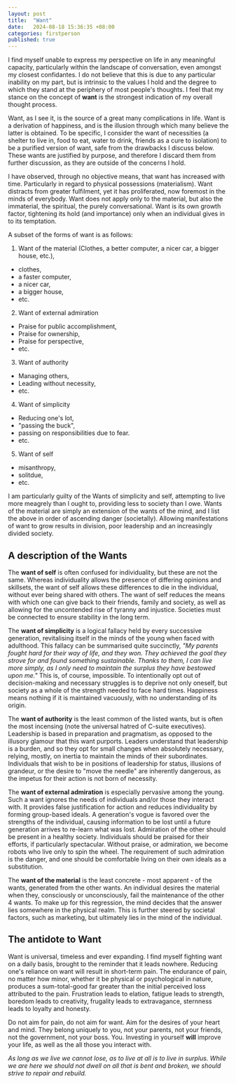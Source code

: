 ```yaml
---
layout: post
title:  "Want"
date:   2024-08-18 15:36:35 +08:00
categories: firstperson
published: true
---
```

I find myself unable to express my perspective on life in any meaningful capacity, particularly within the landscape of conversation, even amongst my closest confidantes. I do not believe that this is due to any particular inability on my part, but is intrinsic to the values I hold and the degree to which they stand at the periphery of most people's thoughts. I feel that my stance on the concept of **want** is the strongest indication of my overall thought process.

Want, as I see it, is the source of a great many complications in life. Want is a derivation of happiness, and is the illusion through which many believe the latter is obtained. To be specific, I consider the want of necessities (a shelter to live in, food to eat, water to drink, friends as a cure to isolation) to be a purified version of want, safe from the drawbacks I discuss below. These wants are justified by purpose, and therefore I discard them from further discussion, as they are outside of the concerns I hold. 

I have observed, through no objective means, that want has increased with time. Particularly in regard to physical possessions (materialism). Want distracts from greater fulfilment, yet it has proliferated, now foremost in the minds of everybody. Want does not apply only to the material, but also the immaterial, the spiritual, the purely conversational. Want is its own growth factor, tightening its hold (and importance) only when an individual gives in to its temptation.

A subset of the forms of want is as follows:
1. Want of the material (Clothes, a better computer, a nicer car, a bigger house, etc.),
  - clothes,
  - a faster computer,
  - a nicer car,
  - a bigger house,
  - etc.
2. Want of external admiration
  - Praise for public accomplishment,
  - Praise for ownership,
  - Praise for perspective,
  - etc.
3. Want of authority
  - Managing others, 
  - Leading without necessity,
  - etc.
4. Want of simplicity
  - Reducing one's lot,
  - "passing the buck", 
  - passing on responsibilities due to fear.
  - etc.
5. Want of self
  - misanthropy,
  - solitdue,
  - etc.

I am particularly guilty of the Wants of simplicity and self, attempting to live more meagrely than I ought to, providing less to society than I owe. Wants of the material are simply an extension of the wants of the mind, and I list the above in order of ascending danger (societally). Allowing manifestations of want to grow results in division, poor leadership and an increasingly divided society.

## A description of the Wants
The **want of self** is often confused for individuality, but these are not the same. Whereas individuality allows the presence of differing opinions and skillsets, the want of self allows these differences to die in the individual, without ever being shared with others. The want of self reduces the means with which one can give back to their friends, family and society, as well as allowing for the uncontended rise of tyranny and injustice. Societies must be connected to ensure stability in the long term.

The **want of simplicity** is a logical fallacy held by every successive generation, revitalising itself in the minds of the young when faced with adulthood. This fallacy can be summarised quite succinctly, *"My parents fought hard for their way of life, and they won. They achieved the goal they strove for and found something sustainable. Thanks to them, I can live more simply, as I only need to maintain the surplus they have bestowed upon me."* This is, of course, impossible. To intentionally opt out of decision-making and necessary struggles is to deprive not only oneself, but society as a whole of the strength needed to face hard times. Happiness means nothing if it is maintained vacuously, with no understanding of its origin.

The **want of authority** is the least common of the listed wants, but is often the most incensing (note the universal hatred of C-suite executives). Leadership is based in preparation and pragmatism, as opposed to the illusory glamour that this want purports. Leaders understand that leadership is a burden, and so they opt for small changes when absolutely necessary, relying, mostly, on inertia to maintain the minds of their subordinates. Individuals that wish to be in positions of leadership for status, illusions of grandeur, or the desire to "move the needle" are inherently dangerous, as the impetus for their action is not born of necessity.

The **want of external admiration** is especially pervasive among the young. Such a want ignores the needs of individuals and/or those they interact with. It provides false justification for action and reduces individuality by forming group-based ideals. A generation's vogue is favored over the strengths of the individual, causing information to be lost until a future generation arrives to re-learn what was lost. Admiration of the other should be present in a healthy society. Individuals should be praised for their efforts, if particularly spectacular. Without praise, or admiration, we become robots who live only to spin the wheel. The requirement of such admiration is the danger, and one should be comfortable living on their own ideals as a substitution.

The **want of the material** is the least concrete - most apparent - of the wants, generated from the other wants. An individual desires the material when they, consciously or unconsciously, fail the maintenance of the other 4 wants. To make up for this regression, the mind decides that the answer lies somewhere in the physical realm. This is further steered by societal factors, such as marketing, but ultimately lies in the mind of the individual.

## The antidote to Want

Want is universal, timeless and ever expanding. I find myself fighting want on a daily basis, brought to the reminder that it leads nowhere. Reducing one's reliance on want will result in short-term pain. The endurance of pain, no matter how minor, whether it be physical or psychological in nature, produces a sum-total-good far greater than the initial perceived loss attributed to the pain. Frustration leads to elation, fatigue leads to strength, boredom leads to creativity, frugality leads to extravagance, sternness leads to loyalty and honesty.

Do not aim for pain, do not aim for want. Aim for the desires of your heart and mind. They belong uniquely to you, not your parents, not your friends, not the government, not your boss. You. Investing in yourself **will** improve your life, as well as the all those you interact with.

*As long as we live we cannot lose, as to live at all is to live in surplus. While we are here we should not dwell on all that is bent and broken, we should strive to repair and rebuild.*
